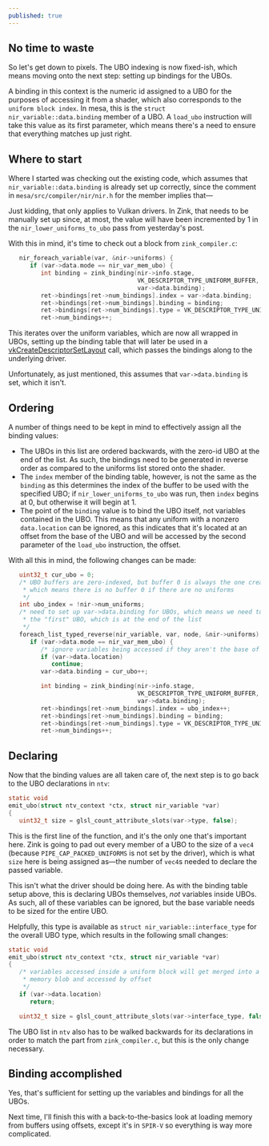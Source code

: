 ```yaml
---
published: true
---
```

## No time to waste

So let's get down to pixels. The UBO indexing is now fixed-ish, which means moving onto the next step: setting up bindings for the UBOs.

A binding in this context is the numeric id assigned to a UBO for the purposes of accessing it from a shader, which also corresponds to the `uniform block index`. In mesa, this is the `struct nir_variable::data.binding` member of a UBO. A `load_ubo` instruction will take this value as its first parameter, which means there's a need to ensure that everything matches up just right.

## Where to start
Where I started was checking out the existing code, which assumes that `nir_variable::data.binding` is already set up correctly, since the comment in `mesa/src/compiler/nir/nir.h` for the member implies that—

Just kidding, that only applies to Vulkan drivers. In Zink, that needs to be manually set up since, at most, the value will have been incremented by 1 in the `nir_lower_uniforms_to_ubo` pass from yesterday's post.

With this in mind, it's time to check out a block from `zink_compiler.c`:
```c
   nir_foreach_variable(var, &nir->uniforms) {
      if (var->data.mode == nir_var_mem_ubo) {
         int binding = zink_binding(nir->info.stage,
                                    VK_DESCRIPTOR_TYPE_UNIFORM_BUFFER,
                                    var->data.binding);
         ret->bindings[ret->num_bindings].index = var->data.binding;
         ret->bindings[ret->num_bindings].binding = binding;
         ret->bindings[ret->num_bindings].type = VK_DESCRIPTOR_TYPE_UNIFORM_BUFFER;
         ret->num_bindings++;
```
This iterates over the uniform variables, which are now all wrapped in UBOs, setting up the binding table that will later be used in a [vkCreateDescriptorSetLayout](https://www.khronos.org/registry/vulkan/specs/1.2-extensions/man/html/vkCreateDescriptorSetLayout.html) call, which passes the bindings along to the underlying driver.

Unfortunately, as just mentioned, this assumes that `var->data.binding` is set, which it isn't.

## Ordering
A number of things need to be kept in mind to effectively assign all the binding values:
* The UBOs in this list are ordered backwards, with the zero-id UBO at the end of the list. As such, the bindings need to be generated in reverse order as compared to the uniforms list stored onto the shader.
* The `index` member of the binding table, however, is not the same as the `binding` as this determines the index of the buffer to be used with the specified UBO; if `nir_lower_uniforms_to_ubo` was run, then `index` begins at 0, but otherwise it will begin at 1.
* The point of the `binding` value is to bind the UBO itself, not variables contained in the UBO. This means that any uniform with a nonzero `data.location` can be ignored, as this indicates that it's located at an offset from the base of the UBO and will be accessed by the second parameter of the `load_ubo` instruction, the offset.

With all this in mind, the following changes can be made:
```c
   uint32_t cur_ubo = 0;
   /* UBO buffers are zero-indexed, but buffer 0 is always the one created by nir_lower_uniforms_to_ubo,
    * which means there is no buffer 0 if there are no uniforms
    */
   int ubo_index = !nir->num_uniforms;
   /* need to set up var->data.binding for UBOs, which means we need to start at
    * the "first" UBO, which is at the end of the list
    */
   foreach_list_typed_reverse(nir_variable, var, node, &nir->uniforms) {
      if (var->data.mode == nir_var_mem_ubo) {
         /* ignore variables being accessed if they aren't the base of the UBO */
         if (var->data.location)
            continue;
         var->data.binding = cur_ubo++;

         int binding = zink_binding(nir->info.stage,
                                    VK_DESCRIPTOR_TYPE_UNIFORM_BUFFER,
                                    var->data.binding);
         ret->bindings[ret->num_bindings].index = ubo_index++;
         ret->bindings[ret->num_bindings].binding = binding;
         ret->bindings[ret->num_bindings].type = VK_DESCRIPTOR_TYPE_UNIFORM_BUFFER;
         ret->num_bindings++;
```

## Declaring
Now that the binding values are all taken care of, the next step is to go back to the UBO declarations in `ntv`:

```c
static void
emit_ubo(struct ntv_context *ctx, struct nir_variable *var)
{
   uint32_t size = glsl_count_attribute_slots(var->type, false);
```
This is the first line of the function, and it's the only one that's important here. Zink is going to pad out every member of a UBO to the size of a `vec4` (because `PIPE_CAP_PACKED_UNIFORMS` is not set by the driver), which is what `size` here is being assigned as—the number of `vec4`s needed to declare the passed variable.

This isn't what the driver should be doing here. As with the binding table setup above, this is declaring UBOs themselves, *not* variables inside UBOs. As such, all of these variables can be ignored, but the base variable needs to be sized for the entire UBO.

Helpfully, this type is available as `struct nir_variable::interface_type` for the overall UBO type, which results in the following small changes:
```c
static void
emit_ubo(struct ntv_context *ctx, struct nir_variable *var)
{
   /* variables accessed inside a uniform block will get merged into a big
    * memory blob and accessed by offset
    */
   if (var->data.location)
      return;

   uint32_t size = glsl_count_attribute_slots(var->interface_type, false);
```
The UBO list in `ntv` also has to be walked backwards for its declarations in order to match the part from `zink_compiler.c`, but this is the only change necessary.

## Binding accomplished
Yes, that's sufficient for setting up the variables and bindings for all the UBOs.

Next time, I'll finish this with a back-to-the-basics look at loading memory from buffers using offsets, except it's in `SPIR-V` so everything is way more complicated.
